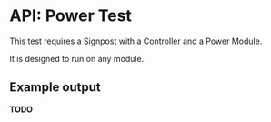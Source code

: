 API: Power Test
===============

This test requires a Signpost with a Controller and a Power Module.

It is designed to run on any module.


Example output
--------------

**TODO**
